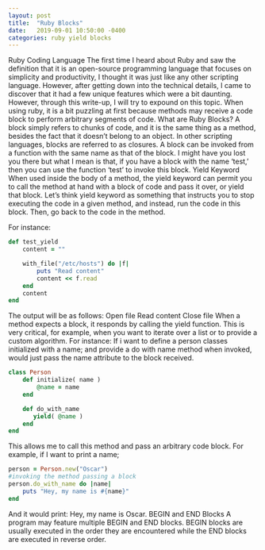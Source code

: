 ```yaml
---
layout: post
title:  "Ruby Blocks"
date:   2019-09-01 10:50:00 -0400
categories: ruby yield blocks
---
```

Ruby Coding Language
The first time I heard about Ruby and saw the definition that it is an open-source programming language that focuses on simplicity and productivity, I thought it was just like any other scripting language. However, after getting down into the technical details, I came to discover that it had a few unique features which were a bit daunting. However, through this write-up, I will try to expound on this topic.
When using ruby, it is a bit puzzling at first because methods may receive a code block to perform arbitrary segments of code.
What are Ruby Blocks?
A block simply refers to chunks of code, and it is the same thing as a method, besides the fact that it doesn’t belong to an object. In other scripting languages, blocks are referred to as closures. A block can be invoked from a function with the same name as that of the block. I might have you lost you there but what I mean is that, if you have a block with the name ‘test,’ then you can use the function ‘test’ to invoke this block.
Yield Keyword
When used inside the body of a method, the yield keyword can permit you to call the method at hand with a block of code and pass it over, or yield that block. Let’s think yield keyword as something that instructs you to stop executing the code in a given method, and instead, run the code in this block. Then, go back to the code in the method.

For instance:
```ruby
def test_yield
    content = ""

    with_file("/etc/hosts") do |f|
        puts "Read content"
        content << f.read
    end
    content
end
```

The output will be as follows:
Open file
Read content
Close file
When a method expects a block, it responds by calling the yield function. This is very critical, for example, when you want to iterate over a list or to provide a custom algorithm.
For instance:
If i want to define a person classes initialized with a name; and provide a do with name method when invoked, would just pass the name attribute to the block received.

```ruby
class Person
    def initialize( name )
        @name = name
    end

    def do_with_name
       yield( @name )
    end
end
```


This allows me to call this method and pass an arbitrary code block. For example, if I want to print a name;
```ruby
person = Person.new("Oscar")
#invoking the method passing a block
person.do_with_name do |name|
    puts "Hey, my name is #{name}"
end
```
And it would print:
Hey, my name is Oscar.
BEGIN and END Blocks
A program may feature multiple BEGIN and END blocks. BEGIN blocks are usually executed in the order they are encountered while the END blocks are executed in reverse order.

